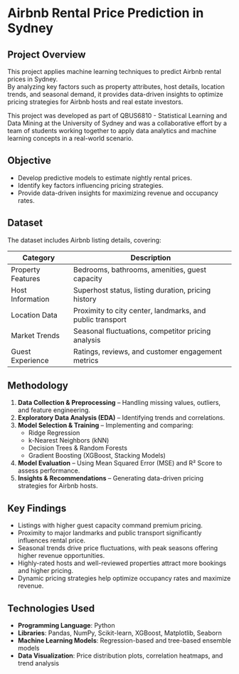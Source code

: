 # Airbnb Rental Price Prediction in Sydney  

## Project Overview  
This project applies machine learning techniques to predict Airbnb rental prices in Sydney.  
By analyzing key factors such as property attributes, host details, location trends, and seasonal demand, it provides data-driven insights to optimize pricing strategies for Airbnb hosts and real estate investors.  

This project was developed as part of QBUS6810 - Statistical Learning and Data Mining at the University of Sydney and was a collaborative effort by a team of students working together to apply data analytics and machine learning concepts in a real-world scenario.  



## Objective  
- Develop predictive models to estimate nightly rental prices.  
- Identify key factors influencing pricing strategies.  
- Provide data-driven insights for maximizing revenue and occupancy rates.  


## Dataset  
The dataset includes Airbnb listing details, covering:  

| Category          | Description |
|------------------|------------|
| Property Features | Bedrooms, bathrooms, amenities, guest capacity |
| Host Information | Superhost status, listing duration, pricing history |
| Location Data | Proximity to city center, landmarks, and public transport |
| Market Trends | Seasonal fluctuations, competitor pricing analysis |
| Guest Experience | Ratings, reviews, and customer engagement metrics |


## Methodology  
1. **Data Collection & Preprocessing** – Handling missing values, outliers, and feature engineering.  
2. **Exploratory Data Analysis (EDA)** – Identifying trends and correlations.  
3. **Model Selection & Training** – Implementing and comparing:  
   - Ridge Regression  
   - k-Nearest Neighbors (kNN)  
   - Decision Trees & Random Forests  
   - Gradient Boosting (XGBoost, Stacking Models)  
4. **Model Evaluation** – Using Mean Squared Error (MSE) and R² Score to assess performance.  
5. **Insights & Recommendations** – Generating data-driven pricing strategies for Airbnb hosts.  


## Key Findings  
- Listings with higher guest capacity command premium pricing.  
- Proximity to major landmarks and public transport significantly influences rental price.  
- Seasonal trends drive price fluctuations, with peak seasons offering higher revenue opportunities.  
- Highly-rated hosts and well-reviewed properties attract more bookings and higher pricing.  
- Dynamic pricing strategies help optimize occupancy rates and maximize revenue.  


## Technologies Used  
- **Programming Language**: Python  
- **Libraries**: Pandas, NumPy, Scikit-learn, XGBoost, Matplotlib, Seaborn  
- **Machine Learning Models**: Regression-based and tree-based ensemble models  
- **Data Visualization**: Price distribution plots, correlation heatmaps, and trend analysis  
